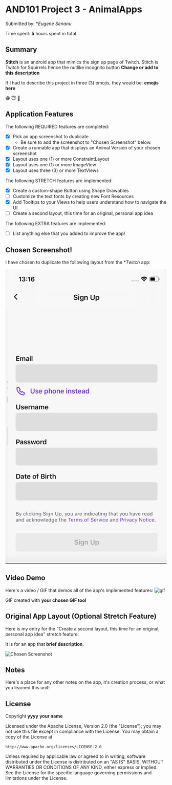 <!-- (This is a comment) INSTRUCTIONS: Go through this page and fill out any **bolded** entries with their correct values.-->

# AND101 Project 3 - AnimalApps

Submitted by: **Eugene Senanu*

Time spent: **5** hours spent in total

## Summary

**Stitch** is an android app that mimics the sign up page of Twitch. Stitch is Twitch for Squirrels hence the nutlike incognito button   **Change or add to this description**

If I had to describe this project in three (3) emojis, they would be: **emojis here**

😁 😇 🤪

## Application Features

<!-- (This is a comment) Please be sure to change the [ ] to [x] for any features you completed.  If a feature is not checked [x], you might miss the points for that item! -->

The following REQUIRED features are completed:

- [x] Pick an app screenshot to duplicate
  - Be sure to add the screenshot to "Chosen Screenshot" below.
- [x] Create a runnable app that displays an Animal Version of your chosen screenshot
- [x] Layout uses one (1) or more ConstraintLayout
- [x] Layout uses one (1) or more ImageView
- [x] Layout uses three (3) or more TextViews

The following STRETCH features are implemented:

- [x] Create a custom-shape Button using Shape Drawables
- [ ] Customize the text fonts by creating new Font Resources
- [x] Add Tooltips to your Views to help users understand how to navigate the UI
- [ ] Create a second layout, this time for an original, personal app idea

The following EXTRA features are implemented:

- [ ] List anything else that you added to improve the app!

## Chosen Screenshot!

I have chosen to duplicate the following layout from the **Twitch* app:

<img src='5D323002-AB7A-46BB-A2B6-163EC9353B73.jpeg' title='Chosen Screenshot' width='' alt='Chosen Screenshot' />

## Video Demo

Here's a video / GIF that demos all of the app's implemented features:
<img src='Stitch.gif' title='GIF' width='' alt='gif' />


GIF created with **your chosen GIF tool**

<!-- Recommended tools:
- [Kap](https://getkap.co/) for macOS
- [ScreenToGif](https://www.screentogif.com/) for Windows
- [peek](https://github.com/phw/peek) for Linux. -->

## Original App Layout (Optional Stretch Feature)

Here is my entry for the "Create a second layout, this time for an original, personal app idea" stretch feature:

It is for an app that **brief description**.

<img src='http://example.com/link/to/your/image.png' title='Chosen Screenshot' width='' alt='Chosen Screenshot' />

## Notes

Here's a place for any other notes on the app, it's creation process, or what you learned this unit!

## License

Copyright **yyyy** **your name**

Licensed under the Apache License, Version 2.0 (the "License");
you may not use this file except in compliance with the License.
You may obtain a copy of the License at

    http://www.apache.org/licenses/LICENSE-2.0

Unless required by applicable law or agreed to in writing, software
distributed under the License is distributed on an "AS IS" BASIS,
WITHOUT WARRANTIES OR CONDITIONS OF ANY KIND, either express or implied.
See the License for the specific language governing permissions and
limitations under the License.
